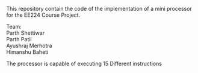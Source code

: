 This repository contain the code of the implementation of a mini processor for the EE224 Course Project.<br />

Team:<br />
Parth Shettiwar<br />
Parth Patil<br />
Ayushraj Merhotra<br />
Himanshu Baheti<br />

The processor is capable of executing 15 Different instructions

